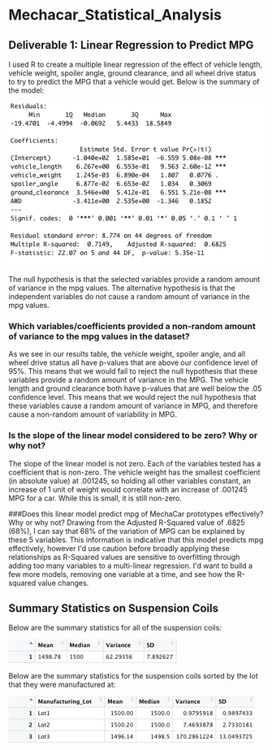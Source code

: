 # Mechacar_Statistical_Analysis
## Deliverable 1: Linear Regression to Predict MPG
I used R to create a multiple linear regression of the effect of vehicle length, vehicle weight, spoiler angle, ground clearance, and all wheel drive status to try to predict the MPG that a vehicle would get. Below is the summary of the model:

![MultiLinearRegression](images/MultiRegressionSummary.png)

The null hypothesis is that the selected variables provide a random amount of variance in the mpg values. The alternative hypothesis is that the independent variables do not cause a random amount of variance in the mpg values. 
### Which variables/coefficients provided a non-random amount of variance to the mpg values in the dataset?
As we see in our results table, the vehicle weight, spoiler angle, and all wheel drive status all have p-values that are above our confidence level of 95%. This means that we would fail to reject the null hypothesis that these variables provide a random amount of variance in the MPG. 
The vehicle length and ground clearance both have p-values that are well below the .05 confidence level. This means that we would reject the null hypothesis that these variables cause a random amount of variance in MPG, and therefore cause a non-random amount of variability in MPG. 

### Is the slope of the linear model considered to be zero? Why or why not?
The slope of the linear model is not zero. Each of the variables tested has a coefficient that is non-zero. The vehicle weight has the smallest coefficient (in absolute value) at .001245, so holding all other variables constant, an increase of 1 unit of weight would correlate with an increase of .001245 MPG for a car. While this is small, it is still non-zero. 

###Does this linear model predict mpg of MechaCar prototypes effectively? Why or why not?
Drawing from the Adjusted R-Squared value of .6825 (68%), I can say that 68% of the variation of MPG can be explained by these 5 variables. This information is indicative that this model predicts mpg effectively, however I'd use caution before broadly applying these relationships as R-Squared values are sensitive to overfitting through adding too many variables to a multi-linear regression. I'd want to build a few more models, removing one variable at a time, and see how the R-squared value changes. 

## Summary Statistics on Suspension Coils
Below are the summary statistics for all of the suspension coils:

![AllSuspensionCoils](images/PSIsummaryStats.png "All Suspension Coils")

Below are the summary statistics for the suspension coils sorted by the lot that they were manufactured at:

![SuspensionCoilsByLot](images/PSIStatsbyLot.png "Suspension Coils Sorted by Lot")



